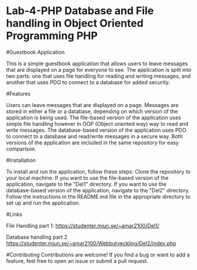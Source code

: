 # Lab-4-PHP Database and File handling in Object Oriented Programming PHP
#Guestbook Application

This is a simple guestbook application that allows users to leave messages that are displayed on a page for everyone to see. 
The application is split into two parts: one that uses file handling for reading and writing messages, 
and another that uses PDO to connect to a database for added security.

#Features

Users can leave messages that are displayed on a page.
Messages are stored in either a file or a database, depending on which version of the application is being used.
The file-based version of the application uses simple file handling however in OOP (Object oriented way)  way to read and write messages.
The database-based version of the application uses PDO to connect to a database and read/write messages in a secure way.
Both versions of the application are included in the same repository for easy comparison.


#Installation

To install and run the application, follow these steps:
Clone the repository to your local machine.
If you want to use the file-based version of the application, navigate to the "Del1" directory.
If you want to use the database-based version of the application, navigate to the "Del2" directory.
Follow the instructions in the README.md file in the appropriate directory to set up and run the application.



#Links

File Handling part 1:
https://studenter.miun.se/~amar2100/Del1/

Database handling part 2
https://studenter.miun.se/~amar2100/Webbutveckling/Del2/index.php


#Contributing
Contributions are welcome! If you find a bug or want to add a feature, feel free to open an issue or submit a pull request.
